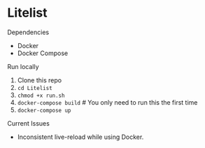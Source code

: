 # Litelist

Dependencies

* Docker
* Docker Compose

Run locally
1. Clone this repo
1. `cd Litelist`
1. `chmod +x run.sh`
1. `docker-compose build` # You only need to run this the first time
1. `docker-compose up`

Current Issues
* Inconsistent live-reload while using Docker.